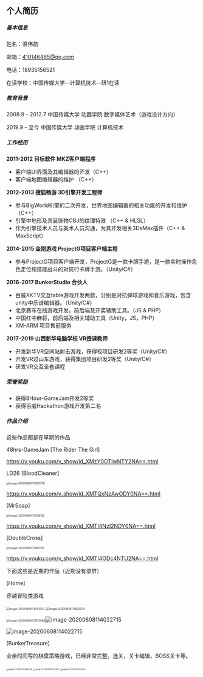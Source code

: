 ## 个人简历

##### 基本信息

姓名：温伟航

邮箱：410146465@qq.com

电话：18935156521

在读学校：中国传媒大学--计算机技术--研1在读

##### 教育背景

2008.9 - 2012.7		中国传媒大学		动画学院		数字媒体艺术（游戏设计方向）

2019.9 - 至今			中国传媒大学		动画学院		计算机技术

##### 工作经历

**2011-2012    目标软件    MKZ客户端程序**

- 客户端UI界面及其编辑器的开发（C++）
- 客户端地图编辑器的维护 （C++）

**2012-2013    搜狐畅游    3D引擎开发工程师**

- 参与BigWorld引擎的二次开发，世界地图编辑器的相关功能的开发和维护 （C++）
- 引擎中地形及其装饰物OBJ的纹理特效 （C++ & HLSL）
- 作为引擎技术人员与美术人员沟通，为其开发相关3DsMax插件（C++ & MaxScript）

**2014-2015    金刚游戏    ProjectG项目客户端主程**

- 参与ProjectG项目客户端开发，ProjectG是一款卡牌手游，是一款实时操作角色走位和技能战斗的对抗行卡牌手游。（Unity/C#）

**2016-2017   BunkerStudio    合伙人**

- 百威XKTV交互table游戏开发两款，分别是对抗弹球游戏和音乐游戏，包含unity中乐谱编辑器。（Unity/C#）
- 北京赛车在线游戏开发，前后端及开奖辅助工具。（JS & PHP）
- 中国红中麻将，前后端及相关辅助工具（Unity，JS，PHP）
- XM-ARM 项目售前服务

**2017-2019   山西新华电脑学校    VR授课教师**

- 开发新华VR空间站射击游戏，获得校项目研发2等奖（Unity/C#）
- 开发VR过山车游戏，获得集团项目研发2等奖（Unity/C#）
- 研发VR交互全套课程

##### 荣誉奖励

- 获得8Hour-GameJam开发2等奖
- 获得百威Hackathon游戏开发第二名

##### 作品介绍

这些作品都是在早期的作品

48hrs-GameJam [The Rider The Girl]

https://v.youku.com/v_show/id_XMzY0OTIwNTY2NA==.html

LD26 [BloodCleaner]

<img src="img/resume/image-20200608113650756.png" alt="image-20200608113650756" style="zoom:50%;" />

https://v.youku.com/v_show/id_XMTQxNzAwODY0NA==.html

[MrSoap]

<img src="img/resume/image-20200608113508182.png" alt="image-20200608113508182" style="zoom:50%;" />

https://v.youku.com/v_show/id_XMTI4NzI2NDY0NA==.html

[DoubleCross]

<img src="img/resume/image-20200608113600187.png" alt="image-20200608113600187" style="zoom:50%;" />

https://v.youku.com/v_show/id_XMTI4ODc4NTU2NA==.html

下面这些是近期的作品（近期没有录屏）

[Home]

穿越冒险类游戏

<img src="img/resume/image-20200608114051003.png" alt="image-20200608114051003" style="zoom:50%;" />

<img src="img/resume/image-20200608113822074.png" alt="image-20200608113822074" style="zoom:50%;" />

<img src="img/resume/image-20200608113933064.png" alt="image-20200608113933064" style="zoom:50%;" />![image-20200608114022715](img/resume/image-20200608114022715.png)

![image-20200608114022715](img/resume/image-20200608114022715.png)

[BunkerTreasure]

业余时间写的棋盘策略游戏，已经非常完整。选关，关卡编辑，BOSS关卡等。

<img src="img/resume/image-20200608114406558.png" alt="image-20200608114406558" style="zoom:33%;" />



<img src="img/resume/image-20200608114507289.png" alt="image-20200608114507289" style="zoom:33%;" />

<img src="img/resume/image-20200608114538145.png" alt="image-20200608114538145" style="zoom:33%;" />